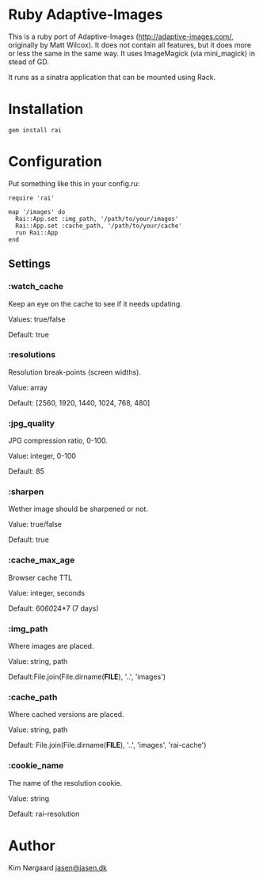 # Ruby Adaptive-Images
This is a ruby port of Adaptive-Images (http://adaptive-images.com/,
originally by Matt Wilcox). It does not contain all features, but it does more
or less the same in the same way. It uses ImageMagick (via mini\_magick) in
stead of GD.

It runs as a sinatra application that can be mounted using Rack.

# Installation

`gem install rai`

# Configuration

Put something like this in your config.ru:

```
require 'rai'

map '/images' do
  Rai::App.set :img_path, '/path/to/your/images'
  Rai::App.set :cache_path, '/path/to/your/cache'
  run Rai::App
end

```

## Settings

### :watch\_cache
Keep an eye on the cache to see if it needs updating.

Values: true/false

Default: true

### :resolutions
Resolution break-points (screen widths).

Value: array

Default: [2560, 1920, 1440, 1024, 768, 480]

### :jpg\_quality
JPG compression ratio, 0-100.

Value: integer, 0-100

Default: 85

### :sharpen
Wether image should be sharpened or not.

Value: true/false

Default: true

### :cache\_max\_age
Browser cache TTL

Value: integer, seconds

Default: 60*60*24*7 (7 days)

### :img\_path
Where images are placed.

Value: string, path

Default:File.join(File.dirname(__FILE__), '..', 'images')

### :cache\_path
Where cached versions are placed.

Value: string, path

Default: File.join(File.dirname(__FILE__), '..', 'images', 'rai-cache')

### :cookie\_name
The name of the resolution cookie.

Value: string

Default: rai-resolution

# Author
Kim Nørgaard <jasen@jasen.dk>

